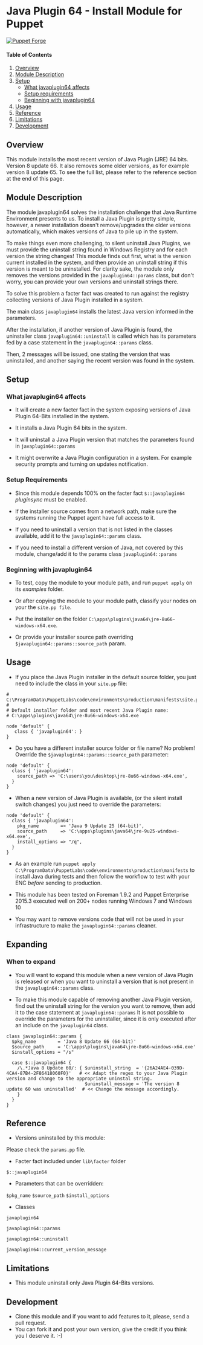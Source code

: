 # Java Plugin 64 - Install Module for Puppet
[![Puppet Forge](https://img.shields.io/badge/puppetforge-v0.3.0-blue.svg)](https://forge.puppetlabs.com/ericohtake/javaplugin64)

#### Table of Contents

1. [Overview](#overview)
2. [Module Description](#module-description)
3. [Setup](#setup)
    * [What javaplugin64 affects](#what-javaplugin64-affects)
    * [Setup requirements](#setup-requirements)
    * [Beginning with javaplugin64](#beginning-with-javaplugin64)
4. [Usage](#usage)
5. [Reference](#reference)
6. [Limitations](#limitations)
7. [Development](#development)

## Overview

This module installs the most recent version of Java Plugin (JRE) 64 bits. Version 8 update 66.
It also removes some older versions, as for example version 8 update 65. To see the full list, please refer to the reference section at the end of this page.

## Module Description

The module javaplugin64 solves the installation challenge that Java Runtime Environment presents to us.
To install a Java Plugin is pretty simple, however, a newer installation doesn't remove/upgrades the older versions automatically, which makes versions of Java to pile up in the system.

To make things even more challenging, to silent uninstall Java Plugins, we must provide the uninstall string found in Windows Registry and for each version the string changes!
This module finds out first, what is the version current installed in the system, and then provide an uninstall string if this version is meant to be uninstalled.
For clarity sake, the module only removes the versions provided in the `javaplugin64::params` class, but don't worry, you can provide your own versions and uninstall strings there.

To solve this problem a facter fact was created to run against the registry collecting versions of Java Plugin installed in a system.

The main class `javaplugin64` installs the latest Java version informed in the parameters.

After the installation, if another version of Java Plugin is found, the uninstaller class `javaplugin64::uninstall` is called which has its parameters fed by a case statement in the `javaplugin64::params` class.

Then, 2 messages will be issued, one stating the version that was uninstalled, and another saying the recent version was found in the system.

## Setup

### What javaplugin64 affects

* It will create a new facter fact in the system exposing versions of Java Plugin 64-Bits installed in the system.

* It installs a Java Plugin 64 bits in the system.

* It will uninstall a Java Plugin version that matches the parameters found in `javaplugin64::params`

* It might overwrite a Java Plugin configuration in a system. For example security prompts and turning on updates notification.

### Setup Requirements

* Since this module depends 100% on the facter fact `$::javaplugin64` *pluginsync* must be enabled.

* If the installer source comes from a network path, make sure the systems running the Puppet agent have full access to it.

* If you need to uninstall a version that is not listed in the classes available, add it to the `javaplugin64::params` class.

* If you need to install a different version of Java, not covered by this module, change/add it to the params class `javaplugin64::params`

### Beginning with javaplugin64

* To test, copy the module to your module path, and run `puppet apply` on its *examples* folder.

* Or after copying the module to your module path, classify your nodes on your the `site.pp file`.

* Put the installer on the folder `C:\apps\plugins\java64\jre-8u66-windows-x64.exe`.

* Or provide your installer source path overriding `$javaplugin64::params::source_path` param.

## Usage

- If you place the Java Plugin installer in the default source folder, you just need to include the class in your `site.pp` file:

```puppet
# C:\ProgramData\PuppetLabs\code\environments\production\manifests\site.pp
#
# Default installer folder and most recent Java Plugin name:
# C:\apps\plugins\java64\jre-8u66-windows-x64.exe

node 'default' {
   class { 'javaplugin64': }
}
```

- Do you have a different installer source folder or file name? No problem! Override the `$javaplugin64::params::source_path` parameter:

```puppet
node 'default' {
  class { 'javaplugin64':
    source_path => 'C:\users\you\desktop\jre-8u66-windows-x64.exe',
  }
}
```

- When a new version of Java Plugin is available, (or the silent install switch changes) you just need to override the parameters:

```puppet
node 'default' {
  class { 'javaplugin64':
    pkg_name        => 'Java 9 Update 25 (64-bit)',
    source_path     => 'C:\apps\plugins\java64\jre-9u25-windows-x64.exe',
    install_options => "/q",
  }
}
```

- As an example run `puppet apply C:\ProgramData\PuppetLabs\code\environments\production\manifests` to install Java during tests and then follow the workflow to test with your ENC *before* sending to production.

- This module has been tested on Foreman 1.9.2 and Puppet Enterprise 2015.3 executed well on 200+ nodes running Windows 7 and Windows 10

- You may want to remove versions code that will not be used in your infrastructure to make the `javaplugin64::params` cleaner.

## Expanding

### When to expand

* You will want to expand this module when a new version of Java Plugin is released or when you want to uninstall a version that is not present in the `javaplugin64::params` class.

* To make this module capable of removing another Java Plugin version, find out the uninstall string for the version you want to remove, then add it to the case statement at `javaplugin64::params`
 It is not possible to override the parameters for the uninstaller, since it is only executed after an include on the `javaplugin64` class.

```puppet
class javaplugin64::params {
  $pkg_name        = 'Java 8 Update 66 (64-bit)'
  $source_path     = 'C:\apps\plugins\java64\jre-8u66-windows-x64.exe'
  $install_options = "/s"

  case $::javaplugin64 {
    /\.*Java 8 Update 60/: { $uninstall_string  = '{26A24AE4-039D-4CA4-87B4-2F86418060F0}'   # << Adapt the regex to your Java Plugin version and change to the appropriate uninstal string.
                             $uninstall_message = 'The version 8 update 60 was uninstalled'  # << Change the message accordingly.
    }
  }
}
```

## Reference

* Versions uninstalled by this module:

Please check the `params.pp` file.

* Facter fact included under `lib\facter` folder

`$::javaplugin64`

* Parameters that can be overridden:

`$pkg_name`
`$source_path`
`$install_options`

* Classes

`javaplugin64`

`javaplugin64::params`

`javaplugin64::uninstall`

`javaplugin64::current_version_message`

## Limitations

- This module uninstall only Java Plugin 64-Bits versions.

## Development

* Clone this module and if you want to add features to it, please, send a pull request.
* You can fork it and post your own version, give the credit if you think you I deserve it. :-)
